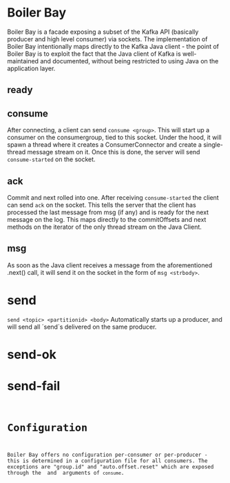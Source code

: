 # Boiler Bay

Boiler Bay is a facade exposing a subset of the Kafka API (basically producer and high level consumer) via sockets. The implementation of Boiler Bay intentionally maps directly to the Kafka Java client - the point of Boiler Bay is to exploit the fact that the Java client of Kafka is well-maintained and documented, without being restricted to using Java on the application layer.

## ready

## consume
After connecting, a client can send `consume <group>`. This will start up a consumer on the consumergroup, tied to this socket. Under the hood, it will spawn a thread where it creates a ConsumerConnector and create a single-thread message stream on it. Once this is done, the server will send `consume-started` on the socket.

## ack
Commit and next rolled into one. After receiving `consume-started` the client can send `ack` on the socket. This tells the server that the client has processed the last message from msg (if any) and is ready for the next message on the log. This maps directly to the commitOffsets and next methods on the iterator of the only thread stream on the Java Client.

## msg
As soon as the Java client receives a message from the aforementioned .next() call, it will send it on the socket in the form of `msg <strbody>`.

# send
`send <topic> <partitionid> <body>` Automatically starts up a producer, and will send all ´send`s delivered on the same producer.

# send-ok
# send-fail <code> <message>


# Configuration
Boiler Bay offers no configuration per-consumer or per-producer - this is determined in a configuration file for all consumers.
The exceptions are "group.id" and "auto.offset.reset" which are exposed through the <group> and <start> arguments of `consume`.
